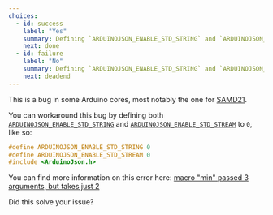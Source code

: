 ```yaml
---
choices:
  - id: success
    label: "Yes"
    summary: Defining `ARDUINOJSON_ENABLE_STD_STRING` and `ARDUINOJSON_ENABLE_STD_STREAM` to `0` solves the issue
    next: done
  - id: failure
    label: "No"
    summary: Defining `ARDUINOJSON_ENABLE_STD_STRING` and `ARDUINOJSON_ENABLE_STD_STREAM` to `0` doesn't solve the issue
    next: deadend
---
```


This is a bug in some Arduino cores, most notably the one for [SAMD21](https://en.wikipedia.org/wiki/Atmel_ARM-based_processors#SAM_D).

You can workaround this bug by defining both [`ARDUINOJSON_ENABLE_STD_STRING`](/v6/api/config/enable_std_string/) and [`ARDUINOJSON_ENABLE_STD_STREAM`](/v6/api/config/enable_std_stream/) to `0`, like so:

```c++
#define ARDUINOJSON_ENABLE_STD_STRING 0
#define ARDUINOJSON_ENABLE_STD_STREAM 0
#include <ArduinoJson.h>
```

You can find more information on this error here: [macro "min" passed 3 arguments, but takes just 2](/v6/error/macro-min-passed-3-arguments-but-takes-just-2/)

Did this solve your issue?